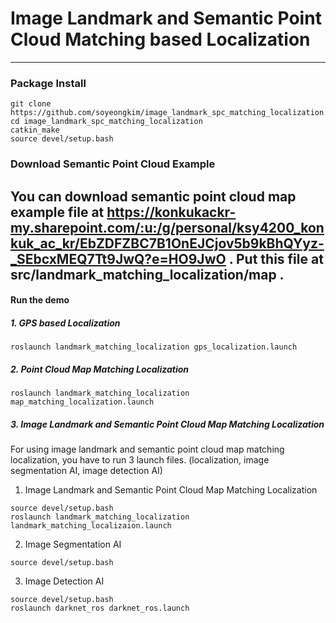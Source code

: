 # Image Landmark and Semantic Point Cloud Matching based Localization

---------------------------------------------------------------------

### Package Install
```
git clone https://github.com/soyeongkim/image_landmark_spc_matching_localization.git
cd image_landmark_spc_matching_localization
catkin_make
source devel/setup.bash
```

### Download Semantic Point Cloud Example

You can download semantic point cloud map example file at https://konkukackr-my.sharepoint.com/:u:/g/personal/ksy4200_konkuk_ac_kr/EbZDFZBC7B1OnEJCjov5b9kBhQYyz-_SEbcxMEQ7Tt9JwQ?e=HO9JwO . Put this file at src/landmark_matching_localization/map .
---------------------------------------------------------------------
#### Run the demo
##### 1. GPS based Localization
```
roslaunch landmark_matching_localization gps_localization.launch 
```
##### 2. Point Cloud Map Matching Localization
```
roslaunch landmark_matching_localization map_matching_localization.launch 
```
##### 3. Image Landmark and Semantic Point Cloud Map Matching Localization
For using image landmark and semantic point cloud map matching localization, you have to run 3 launch files.
(localization, image segmentation AI, image detection AI)

1. Image Landmark and Semantic Point Cloud Map Matching Localization
```
source devel/setup.bash
roslaunch landmark_matching_localization landmark_matching_localizaion.launch 
```
2. Image Segmentation AI
```
source devel/setup.bash
```
3. Image Detection AI
```
source devel/setup.bash
roslaunch darknet_ros darknet_ros.launch
```
